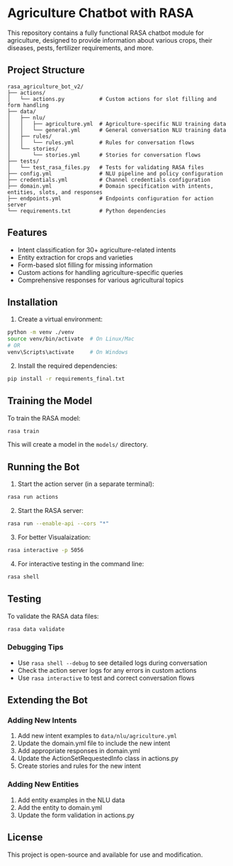 # Agriculture Chatbot with RASA

This repository contains a fully functional RASA chatbot module for agriculture, designed to provide information about various crops, their diseases, pests, fertilizer requirements, and more.

## Project Structure

```
rasa_agriculture_bot_v2/
├── actions/
│   └── actions.py           # Custom actions for slot filling and form handling
├── data/
│   ├── nlu/
│   │   ├── agriculture.yml  # Agriculture-specific NLU training data
│   │   └── general.yml      # General conversation NLU training data
│   ├── rules/
│   │   └── rules.yml        # Rules for conversation flows
│   └── stories/
│       └── stories.yml      # Stories for conversation flows
├── tests/
│   └── test_rasa_files.py   # Tests for validating RASA files
├── config.yml               # NLU pipeline and policy configuration
├── credentials.yml          # Channel credentials configuration
├── domain.yml               # Domain specification with intents, entities, slots, and responses
├── endpoints.yml            # Endpoints configuration for action server
└── requirements.txt         # Python dependencies
```

## Features

- Intent classification for 30+ agriculture-related intents
- Entity extraction for crops and varieties
- Form-based slot filling for missing information
- Custom actions for handling agriculture-specific queries
- Comprehensive responses for various agricultural topics

## Installation

1. Create a virtual environment:

```bash
python -m venv ./venv
source venv/bin/activate  # On Linux/Mac
# OR
venv\Scripts\activate     # On Windows
```

2. Install the required dependencies:

```bash
pip install -r requirements_final.txt
```

## Training the Model

To train the RASA model:

```bash
rasa train
```

This will create a model in the `models/` directory.

## Running the Bot

1. Start the action server (in a separate terminal):

```bash
rasa run actions
```

2. Start the RASA server:

```bash
rasa run --enable-api --cors "*"
```

3. For better Visualaization:

```bash
rasa interactive -p 5056
```


4. For interactive testing in the command line:

```bash
rasa shell
```

## Testing

To validate the RASA data files:

```bash
rasa data validate
```





### Debugging Tips

- Use `rasa shell --debug` to see detailed logs during conversation
- Check the action server logs for any errors in custom actions
- Use `rasa interactive` to test and correct conversation flows

## Extending the Bot

### Adding New Intents

1. Add new intent examples to `data/nlu/agriculture.yml`
2. Update the domain.yml file to include the new intent
3. Add appropriate responses in domain.yml
4. Update the ActionSetRequestedInfo class in actions.py
5. Create stories and rules for the new intent

### Adding New Entities

1. Add entity examples in the NLU data
2. Add the entity to domain.yml
3. Update the form validation in actions.py

## License

This project is open-source and available for use and modification.
